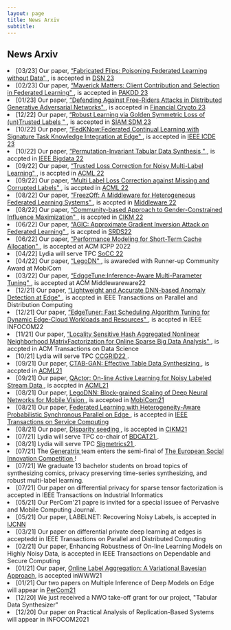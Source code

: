 ```yaml
---
layout: page
title: News Arxiv
subtitle: 
---
```


 <h2>News Arxiv</h2>
<li>[03/23] Our paper, <a href="">  “Fabricated Flips: Poisoning Federated Learning without Data" </a> , is accepted in <a href="//"> DSN 23</a></li>
<li>[02/23] Our paper, <a href="">  “Maverick Matters: Client Contribution and Selection in Federated Learning" </a> , is accepted in <a href="//"> PAKDD 23</a></li>
<li>[01/23] Our paper, <a href="">  “Defending Against Free-Riders Attacks in Distributed Generative Adversarial Networks" </a> , is accepted in <a href="//"> Financial Crypto 23</a></li>
<li>[12/22] Our paper, <a href="">  “Robust Learning via Golden Symmetric Loss of (un)Trusted Labels
" </a> , is accepted in <a href="//"> SIAM SDM 23</a></li>
<li>[10/22] Our paper, <a href="">  “FedKNow:Federated Continual Learning with Signature Task Knowledge Integration at Edge" </a> , is accepted in <a href="//"> IEEE ICDE 23</a></li>

<li>[10/22] Our paper, <a href="">  “Permutation-Invariant Tabular Data Synthesis " </a>, is accpted in <a href="//"> IEEE Bigdata 22</a></li>
<li>[09/22] Our paper, <a href="">  “Trusted Loss Correction for Noisy Multi-Label Learning" </a>, is accpted in <a href="//"> ACML 22</a></li>
<li>[09/22] Our paper, <a href="">  “Multi Label Loss Correction against Missing and Corrupted Labels" </a>, is accpted in <a href="//"> ACML 22</a></li>
<li>[08/22] Our paper, <a href="">  “FreezOff: A Middleware for Heterogeneous Federated Learning Systems” </a>, is accpted in <a href="//"> Middleware 22</a></li>  
<li>[08/22] Our paper, <a href="">  “Community-based Approach to Gender-Constrained Influence Maximization" </a>, is accpted in <a href="//"> CIKM 22</a></li>
<li>[06/22] Our paper, <a href="https://arxiv.org/pdf/2204.13784.pdf">  “AGIC: Approximate Gradient Inversion Attack on Federated Learning" </a>, is accpted in <a href="//"> SRDS22</a></li>
<li>[06/22] Our paper, <a href="">  “Performance Modeling for Short-Term Cache Allocation" </a>, is accepted at ACM ICPP 2022</a></li>

<li>[04/22] Lydia will serve TPC <a href="https://fcrlab.unime.it/ccgrid22/">SoCC 22</a> </li>
<li>[04/22] Our paper, <a href="https://arxiv.org/abs/2112.09852">  “LegoDN" </a> , is awareded with Runner-up Community Award at MobiCom</a></li>
<li>[03/22] Our paper, <a href="https://dl.acm.org/doi/10.1145/3528535.3533273">  “EdggeTune:Inference-Aware Multi-Parameter Tuning" </a> , is accepted at ACM Middlewareware22</a></li>
<li>[12/21] Our paper, <a href="https://ieeexplore.ieee.org/document/9665270">  “Lightweight and Accurate DNN-based Anomaly Detection at Edge" </a> , is accpted in IEEE Transactions on Parallel and Distribution Computing</a></li>
<li>[12/21] Our paper, <a href="">  “EdgeTuner: Fast Scheduling Algorithm Tuning for Dynamic Edge-Cloud Workloads and Resources" </a> , is accpted in IEEE INFOCOM22</a></li>
<li>[11/21] Our paper, <a href="https://arxiv.org/abs/2111.11682">  “Locality Sensitive Hash Aggregated Nonlinear Neighborhood MatrixFactorization for Online Sparse Big Data Analysis" </a> , is accpted in ACM Transactions on Data Science</a></li>
<li>[10/21] Lydia will serve TPC <a href="https://fcrlab.unime.it/ccgrid22/">CCGRID22 </a>. 
<li>[09/21] Our paper, <a href="https://arxiv.org/abs/2102.08369"> CTAB-GAN: Effective Table Data Synthesizing </a> , is accpted in <a href="http://www.acml-conf.org/2021//"> ACML21</a></li>
<li>[09/21] Our paper, <a href="https://arxiv.org/abs/2001.10399"> QActor: On-line Active Learning for Noisy Labeled Stream Data </a> , is accpted in <a href="http://www.acml-conf.org/2021///"> ACML21</a></li>
<li>[08/21] Our paper, <a href="https://arxiv.org/abs/2112.09852"> LegoDNN: Block-grained Scaling of Deep Neural Networks for Mobile Vision </a> , is accepted in <a href="https://www.sigmobile.org/mobicom/2021//"> MobiCom21</a></li>
<li>[08/21] Our paper, <a href="https://ieeexplore.ieee.org/stamp/stamp.jsp?arnumber=9529051"> Federated Learning with Heterogeneity-Aware Probabilistic Synchronous Parallel on Edge </a> , is accepted in <a href="">IEEE Transactions on Service Computing</a></li>
<li>[08/21] Our paper, <a href="https://arxiv.org/pdf/2011.08946.pdf"> Disparity seeding </a> , is accepted in <a href="https://www.cikm2021.org/"> CIKM21</a></li>
<li>[07/21] Lydia will serve TPC co-chair of <a href="https://www.cs.le.ac.uk/events/BDCAT2021/">BDCAT21 </a>. 
<li>[08/21] Lydia will serve TPC  <a href="https://www.sigmetrics.org/sigmetrics2022/">Sigmetrics21 </a>. 
<li>[07/21] The <a href="https://generatrix.ai/">Generatrix </a> team enters the semi-final of <a href="https://eusic.challenges.org/"> The European Social Innovation Competition </a>! 
<li>[07/21] We graduate 13 bachelor students on broad topics of synthesizing comics, privacy preserving time-series synthesizing, and robust multi-label learning.
<li>[07/21] Our paper on differential privacy for sparse tensor factorization is accepted in IEEE Transactions on Industrial Informatics</li>
<li>[05/21] Our PerCom'21 papre is invited for a special issuee of Pervasive and Mobile Computing Journal.
<li>[05/21] Our paper, LABELNET: Recovering Noisy Labels, is accepted in <a href="https://www.ijcnn.org/"> IJCNN</a></li>
<li>[03/21] Our paper on differential private deep learning at edges is acceptedd in IEEE Transactions on Parallel and Distributed Computing</li>
<li>[02/21] Our paper, Enhancing Robustness of On-line Learning Models on Highly Noisy Data, is accepted in IEEE Transactions on Dependable and Secure Computing</li>
<li>[01/21] Our paper, <a href="https://arxiv.org/abs/1807.07291">Online Label Aggregation: A Variational Bayesian Approach</a>, is accepted inWWW21</li>
<li>[01/21] Our two papers on Multiple Inference of Deep Models on Edge will appear in <a href="https://www.percom.org/"> PerCom21</a> </li>
<li>[12/20] We just received a NWO take-off grant for our project, "Tabular Data Synthesizer"</li>
<li>[12/20] Our paper on Practical Analysis of Replication-Based Systems will appear in INFOCOM2021 </li>
